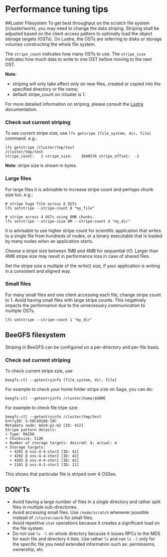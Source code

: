 # Performance tuning tips
##Luster Filesystem 
To get best throughput on the scratch file system (/cluster/work), you may
need to change the data striping. Striping shall be adjusted based on the
client access pattern to optimally load the object storage targets (OSTs).
On Lustre, the OSTs are referring to disks or storage volumes constructing the
whole file system.

The `stripe_count` indicates how many OSTs to use.
The `stripe_size` indicates how much data to write to one OST before moving to 
the next OST.

**Note**: 
* striping will only take affect *only* on new files, created or copied
 into the specified directory or file name;
* default stripe_count on /cluster is 1.

For more detailed information on striping, please consult the
[Lustre](http://lustre.org) documentation.

### Check out current striping

To see current stripe size, use `lfs getsripe [file_system, dir, file]`
command. e.g.:

```
lfs getstripe /cluster/tmp/test
/cluster/tmp/test
stripe_count:   1 stripe_size:    1048576 stripe_offset:  -1
```
**Note**: stripe size is shown in bytes.

### Large files

For large files it is advisable to increase stripe count and perhaps chunk size
too. e.g.:

```
# stripe huge file across 8 OSTs
lfs setstripe --stripe-count 8 "my_file"

# stripe across 4 OSTs using 8MB chunks.
lfs setstripe --stripe-size 8M --stripe-count 4 "my_dir"
```

It is advisable to use higher stripe count for scientific application that 
writes to a single file from hundreds of nodes, or a binary executable that 
is loaded by many nodes when an application starts.

Choose a stripe size between 1MB and 4MB for sequential I/O. Larger than 4MB 
stripe size may result in performance loss in case of shared files.

Set the stripe size a multiple of the write() size, if your application is
writing in a consistent and aligned way.

### Small files

For many small files and one client accessing each file, change stripe count to 1.
Avoid having small files with large stripe counts. This negatively impacts the 
performance due to the unnecessary communication to multiple OSTs.

    lfs setstripe --stripe-count 1 "my_dir"
## BeeGFS filesystem 
Striping in BeeGFS can be configured on a per-directory and per-file basis. 
### Check out current striping
To check current stripe szie, use 

`beegfs-ctl --getentryinfo [file_system, dir, file]`
 
For example to check your home folder stripe size on Saga, you can do:

```beegfs-ctl --getentryinfo /cluster/home/$HOME```

For example to check file tripe szie:

```
beegfs-ctl --getentryinfo /cluster/tmp/test
EntryID: 5-5DC49168-19C
Metadata node: mds4-p1-m2 [ID: 412]
Stripe pattern details:
+ Type: RAID0
+ Chunksize: 512K
+ Number of storage targets: desired: 4; actual: 4
+ Storage targets:
  + 4201 @ oss-4-4-stor2 [ID: 42]
  + 4202 @ oss-4-4-stor2 [ID: 42]
  + 4203 @ oss-4-4-stor2 [ID: 42]
  + 1101 @ oss-4-1-stor1 [ID: 11]
```
This shows that particular file is striped over 4 OSSes.

## DON'Ts

* Avoid having a large number of files in a single directory and rather split
	files in multiple sub-directories.
* Avoid accessing small files. Use `/node/scratch` whenever possible instead
	of `/cluster/work` for small files.
* Avoid repetitive `stat` operations because it creates a significant load on
	the file system.
* Do not use `ls -l` on whole directory because it issues RPCs to the MDS for
	each file and directory it lists. Use rather `ls` and run `ls -l` only for
	the specific file you need extended information such as: permissions,
	ownership, etc.
